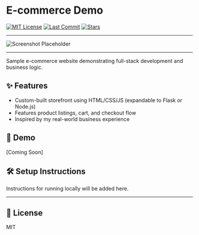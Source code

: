 # E-commerce Demo

[![MIT License](https://img.shields.io/github/license/zachsplat/ecommerce-demo)](https://github.com/zachsplat/ecommerce-demo/blob/main/LICENSE)
[![Last Commit](https://img.shields.io/github/last-commit/zachsplat/ecommerce-demo)](https://github.com/zachsplat/ecommerce-demo/commits/main)
[![Stars](https://img.shields.io/github/stars/zachsplat/ecommerce-demo?style=social)](https://github.com/zachsplat/ecommerce-demo)

---

![Screenshot Placeholder](https://via.placeholder.com/800x400?text=E-commerce+Demo+Screenshot)

---

Sample e-commerce website demonstrating full-stack development and business logic.

## ✨ Features
- Custom-built storefront using HTML/CSS/JS (expandable to Flask or Node.js)
- Features product listings, cart, and checkout flow
- Inspired by my real-world business experience

## 🚀 Demo
[Coming Soon]

## 🛠️ Setup Instructions
Instructions for running locally will be added here.

---

## 📄 License
MIT
